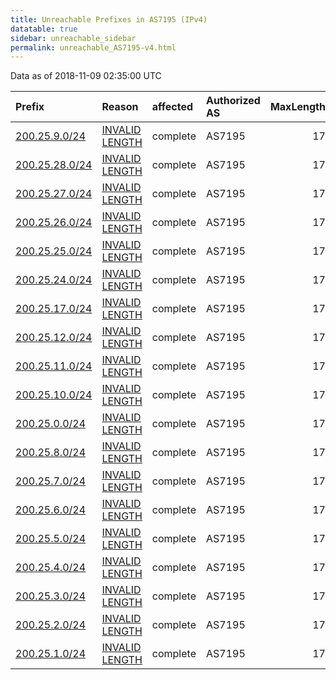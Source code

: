 ```yaml
---
title: Unreachable Prefixes in AS7195 (IPv4)
datatable: true
sidebar: unreachable_sidebar
permalink: unreachable_AS7195-v4.html
---
```


Data as of 2018-11-09 02:35:00 UTC


<div class="datatable-begin"></div>

| Prefix                                                 | Reason                                                                                                  | affected   | Authorized AS   |   MaxLength | Anchor                                         |   unreachable /24s |
|:-------------------------------------------------------|:--------------------------------------------------------------------------------------------------------|:-----------|:----------------|------------:|:-----------------------------------------------|-------------------:|
| [200.25.9.0/24](https://stat.ripe.net/200.25.9.0/24)   | [INVALID LENGTH](https://rpki-validator.ripe.net/announcement-preview?asn=AS7195&prefix=200.25.9.0/24)  | complete   | AS7195          |          17 | [LACNIC](unreachable_LACNIC_RPKI_Root-v4.html) |                  1 |
| [200.25.28.0/24](https://stat.ripe.net/200.25.28.0/24) | [INVALID LENGTH](https://rpki-validator.ripe.net/announcement-preview?asn=AS7195&prefix=200.25.28.0/24) | complete   | AS7195          |          17 | [LACNIC](unreachable_LACNIC_RPKI_Root-v4.html) |                  1 |
| [200.25.27.0/24](https://stat.ripe.net/200.25.27.0/24) | [INVALID LENGTH](https://rpki-validator.ripe.net/announcement-preview?asn=AS7195&prefix=200.25.27.0/24) | complete   | AS7195          |          17 | [LACNIC](unreachable_LACNIC_RPKI_Root-v4.html) |                  1 |
| [200.25.26.0/24](https://stat.ripe.net/200.25.26.0/24) | [INVALID LENGTH](https://rpki-validator.ripe.net/announcement-preview?asn=AS7195&prefix=200.25.26.0/24) | complete   | AS7195          |          17 | [LACNIC](unreachable_LACNIC_RPKI_Root-v4.html) |                  1 |
| [200.25.25.0/24](https://stat.ripe.net/200.25.25.0/24) | [INVALID LENGTH](https://rpki-validator.ripe.net/announcement-preview?asn=AS7195&prefix=200.25.25.0/24) | complete   | AS7195          |          17 | [LACNIC](unreachable_LACNIC_RPKI_Root-v4.html) |                  1 |
| [200.25.24.0/24](https://stat.ripe.net/200.25.24.0/24) | [INVALID LENGTH](https://rpki-validator.ripe.net/announcement-preview?asn=AS7195&prefix=200.25.24.0/24) | complete   | AS7195          |          17 | [LACNIC](unreachable_LACNIC_RPKI_Root-v4.html) |                  1 |
| [200.25.17.0/24](https://stat.ripe.net/200.25.17.0/24) | [INVALID LENGTH](https://rpki-validator.ripe.net/announcement-preview?asn=AS7195&prefix=200.25.17.0/24) | complete   | AS7195          |          17 | [LACNIC](unreachable_LACNIC_RPKI_Root-v4.html) |                  1 |
| [200.25.12.0/24](https://stat.ripe.net/200.25.12.0/24) | [INVALID LENGTH](https://rpki-validator.ripe.net/announcement-preview?asn=AS7195&prefix=200.25.12.0/24) | complete   | AS7195          |          17 | [LACNIC](unreachable_LACNIC_RPKI_Root-v4.html) |                  1 |
| [200.25.11.0/24](https://stat.ripe.net/200.25.11.0/24) | [INVALID LENGTH](https://rpki-validator.ripe.net/announcement-preview?asn=AS7195&prefix=200.25.11.0/24) | complete   | AS7195          |          17 | [LACNIC](unreachable_LACNIC_RPKI_Root-v4.html) |                  1 |
| [200.25.10.0/24](https://stat.ripe.net/200.25.10.0/24) | [INVALID LENGTH](https://rpki-validator.ripe.net/announcement-preview?asn=AS7195&prefix=200.25.10.0/24) | complete   | AS7195          |          17 | [LACNIC](unreachable_LACNIC_RPKI_Root-v4.html) |                  1 |
| [200.25.0.0/24](https://stat.ripe.net/200.25.0.0/24)   | [INVALID LENGTH](https://rpki-validator.ripe.net/announcement-preview?asn=AS7195&prefix=200.25.0.0/24)  | complete   | AS7195          |          17 | [LACNIC](unreachable_LACNIC_RPKI_Root-v4.html) |                  1 |
| [200.25.8.0/24](https://stat.ripe.net/200.25.8.0/24)   | [INVALID LENGTH](https://rpki-validator.ripe.net/announcement-preview?asn=AS7195&prefix=200.25.8.0/24)  | complete   | AS7195          |          17 | [LACNIC](unreachable_LACNIC_RPKI_Root-v4.html) |                  1 |
| [200.25.7.0/24](https://stat.ripe.net/200.25.7.0/24)   | [INVALID LENGTH](https://rpki-validator.ripe.net/announcement-preview?asn=AS7195&prefix=200.25.7.0/24)  | complete   | AS7195          |          17 | [LACNIC](unreachable_LACNIC_RPKI_Root-v4.html) |                  1 |
| [200.25.6.0/24](https://stat.ripe.net/200.25.6.0/24)   | [INVALID LENGTH](https://rpki-validator.ripe.net/announcement-preview?asn=AS7195&prefix=200.25.6.0/24)  | complete   | AS7195          |          17 | [LACNIC](unreachable_LACNIC_RPKI_Root-v4.html) |                  1 |
| [200.25.5.0/24](https://stat.ripe.net/200.25.5.0/24)   | [INVALID LENGTH](https://rpki-validator.ripe.net/announcement-preview?asn=AS7195&prefix=200.25.5.0/24)  | complete   | AS7195          |          17 | [LACNIC](unreachable_LACNIC_RPKI_Root-v4.html) |                  1 |
| [200.25.4.0/24](https://stat.ripe.net/200.25.4.0/24)   | [INVALID LENGTH](https://rpki-validator.ripe.net/announcement-preview?asn=AS7195&prefix=200.25.4.0/24)  | complete   | AS7195          |          17 | [LACNIC](unreachable_LACNIC_RPKI_Root-v4.html) |                  1 |
| [200.25.3.0/24](https://stat.ripe.net/200.25.3.0/24)   | [INVALID LENGTH](https://rpki-validator.ripe.net/announcement-preview?asn=AS7195&prefix=200.25.3.0/24)  | complete   | AS7195          |          17 | [LACNIC](unreachable_LACNIC_RPKI_Root-v4.html) |                  1 |
| [200.25.2.0/24](https://stat.ripe.net/200.25.2.0/24)   | [INVALID LENGTH](https://rpki-validator.ripe.net/announcement-preview?asn=AS7195&prefix=200.25.2.0/24)  | complete   | AS7195          |          17 | [LACNIC](unreachable_LACNIC_RPKI_Root-v4.html) |                  1 |
| [200.25.1.0/24](https://stat.ripe.net/200.25.1.0/24)   | [INVALID LENGTH](https://rpki-validator.ripe.net/announcement-preview?asn=AS7195&prefix=200.25.1.0/24)  | complete   | AS7195          |          17 | [LACNIC](unreachable_LACNIC_RPKI_Root-v4.html) |                  1 |

<div class="datatable-end"></div>